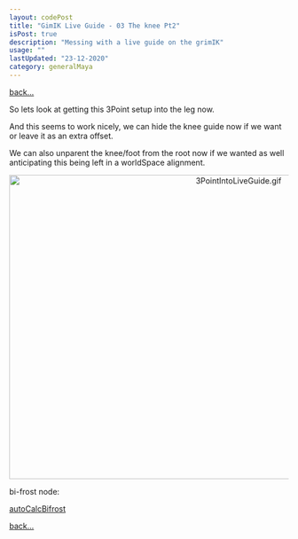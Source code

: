 ```yaml
---
layout: codePost
title: "GimIK Live Guide - 03 The knee Pt2"
isPost: true
description: "Messing with a live guide on the grimIK"
usage: ""
lastUpdated: "23-12-2020"
category: generalMaya
---
```


[back...](2020-07-22-grimIKLiveGuide02.md)

So lets look  at getting this 3Point setup into the leg now.

And this seems to work nicely, we can hide the knee guide now if we want or leave it as an extra offset.

We can also unparent the knee/foot from the root now if we wanted as well anticipating this being left in 
a worldSpace alignment.

<center><img src="/assets/examples/3PointIntoLiveGuide.gif" alt="3PointIntoLiveGuide.gif" width="811" height="549"></center>


bi-frost node:

<a href="http://www.anim83d.com/maya/calcPoleVecPosition.rar">autoCalcBifrost</a>

[back...](2020-07-22-grimIKLiveGuide02.md)


